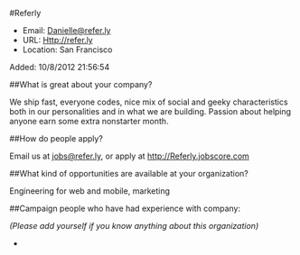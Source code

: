 
#Referly

* Email: [Danielle@refer.ly](mailto:Danielle@refer.ly)
* URL: [Http://refer.ly](Http://refer.ly)
* Location: San Francisco

Added: 10/8/2012 21:56:54

##What is great about your company?

We ship fast, everyone codes, nice mix of social and geeky characteristics both in our personalities and in what we are building.  Passion about helping anyone earn some extra nonstarter month.

##How do people apply?

Email us at jobs@refer.ly, or apply at http://Referly.jobscore.com

##What kind of opportunities are available at your organization?

Engineering for web and mobile, marketing

##Campaign people who have had experience with company:

*(Please add yourself if you know anything about this organization)*

* 


    